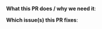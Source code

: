 **What this PR does / why we need it**:

**Which issue(s) this PR fixes**:

<!-- 
Automatically closes issues.

Usage: `Fixes #<issue number>`, or `Fixes (paste link of issue)`.
-->
